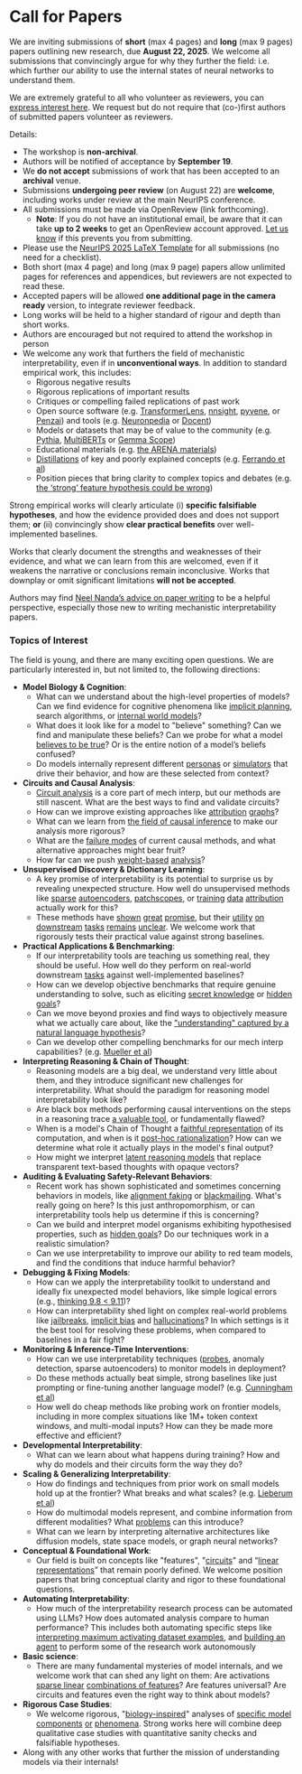 # Call for Papers
We are inviting submissions of **short** (max 4 pages) and **long** (max 9 pages) papers outlining new research, due **August 22, 2025**. We welcome all submissions that convincingly argue for why they further the field: i.e. which further our ability to use the internal states of neural networks to understand them. 

We are extremely grateful to all who volunteer as reviewers, you can [express interest here](https://www.google.com/url?q=https://docs.google.com/forms/d/e/1FAIpQLSdiw1SJllzoTz_nqzDTzTOGb9DV3W_truQyh-WvYj_QGIi7Mg/viewform?usp%3Ddialog&sa=D&source=editors&ust=1753856052821997&usg=AOvVaw0sfirTsmBNZqkRYYucL5eP). We request but do not require that (co-)first authors of submitted papers volunteer as reviewers. 

Details: 
* The workshop is **non-archival**.
* Authors will be notified of acceptance by **September 19**.
* We **do not accept** submissions of work that has been accepted to an **archival** venue.
* Submissions **undergoing peer review** (on August 22) are **welcome**, including works under review at the main NeurIPS conference.
* All submissions must be made via OpenReview (link forthcoming).
  * **Note**: If you do not have an institutional email, be aware that it can take **up to 2 weeks** to get an OpenReview account approved. [Let us know](mailto:neurips2025@mechinterpworkshop.com) if this prevents you from submitting.
* Please use the [NeurIPS 2025 LaTeX Template](https://www.google.com/url?q=https://media.neurips.cc/Conferences/NeurIPS2025/Styles.zip&sa=D&source=editors&ust=1753856052823228&usg=AOvVaw2bYiFp5ez_I4zfwg-kS3JJ) for all submissions (no need for a checklist).
* Both short (max 4 page) and long (max 9 page) papers allow unlimited pages for references and appendices, but reviewers are not expected to read these.
* Accepted papers will be allowed **one additional page in the camera ready** version, to integrate reviewer feedback.
* Long works will be held to a higher standard of rigour and depth than short works.
* Authors are encouraged but not required to attend the workshop in person
* We welcome any work that furthers the field of mechanistic interpretability, even if in **unconventional ways**. In addition to standard empirical work, this includes:
  * Rigorous negative results
  * Rigorous replications of important results
  * Critiques or compelling failed replications of past work
  * Open source software (e.g. [TransformerLens](https://www.google.com/url?q=https://github.com/neelnanda-io/TransformerLens&sa=D&source=editors&ust=1753856052824231&usg=AOvVaw1ew6ol4ZP4cTbIr4peSTIj), [nnsight](https://www.google.com/url?q=https://github.com/ndif-team/nnsight&sa=D&source=editors&ust=1753856052824300&usg=AOvVaw3TyU2xD3wvprcia-1iT8Za), [pyvene](https://www.google.com/url?q=https://github.com/stanfordnlp/pyvene/tree/main/pyvene/models/mlp&sa=D&source=editors&ust=1753856052824364&usg=AOvVaw0tv0JwPcQvXJpvivcYIQHW), or [Penzai](https://www.google.com/url?q=https://github.com/google-deepmind/penzai&sa=D&source=editors&ust=1753856052824435&usg=AOvVaw2e6-XFhT9gz0oDeFg8HqGk)) and tools (e.g. [Neuronpedia](https://www.google.com/url?q=http://neuronpedia.org&sa=D&source=editors&ust=1753856052824507&usg=AOvVaw08pgMS9wmxjBOU3Hkw9Oqh) or [Docent](https://www.google.com/url?q=https://transluce.org/introducing-docent&sa=D&source=editors&ust=1753856052824575&usg=AOvVaw0iNQB28dim6YPPBgEwcB7x))
  * Models or datasets that may be of value to the community (e.g. [Pythia](https://www.google.com/url?q=https://arxiv.org/abs/2304.01373&sa=D&source=editors&ust=1753856052824730&usg=AOvVaw1to6Cq4RN8uoDpzFDF154b), [MultiBERTs](https://www.google.com/url?q=https://arxiv.org/abs/2106.16163&sa=D&source=editors&ust=1753856052824789&usg=AOvVaw098iiXXlqoNMIrfDQxTMYJ) or [Gemma Scope](https://www.google.com/url?q=https://arxiv.org/abs/2408.05147&sa=D&source=editors&ust=1753856052824846&usg=AOvVaw0QmR3JhY9qNaDTQUVJjwQF))
  * Educational materials (e.g. [the ARENA materials](https://www.google.com/url?q=https://arena3-chapter1-transformer-interp.streamlit.app/&sa=D&source=editors&ust=1753856052824977&usg=AOvVaw1Q1iyviP9kjHiGhvL6wJUB))
  * [Distillations](https://www.google.com/url?q=https://distill.pub/2017/research-debt/&sa=D&source=editors&ust=1753856052825063&usg=AOvVaw3rJKbZhNUG71iq4W3cPD9U) of key and poorly explained concepts (e.g. [Ferrando et al](https://www.google.com/url?q=https://arxiv.org/abs/2405.00208&sa=D&source=editors&ust=1753856052825167&usg=AOvVaw2eAIt0DsW8e2OSAcfSsiVG))
  * Position pieces that bring clarity to complex topics and debates (e.g. [the ‘strong’ feature hypothesis could be wrong](https://www.google.com/url?q=https://www.alignmentforum.org/posts/tojtPCCRpKLSHBdpn/the-strong-feature-hypothesis-could-be-wrong&sa=D&source=editors&ust=1753856052825371&usg=AOvVaw3pd6371Wa81e6qyfKgCXAp))

Strong empirical works will clearly articulate (i) **specific falsifiable hypotheses**, and how the evidence provided does and does not support them; **or** (ii) convincingly show **clear practical benefits** over well-implemented baselines. 

Works that clearly document the strengths and weaknesses of their evidence, and what we can learn from this are welcomed, even if it weakens the narrative or conclusions remain inconclusive. Works that downplay or omit significant limitations **will not be accepted**. 

Authors may find [Neel Nanda’s advice on paper writing](https://www.google.com/url?q=https://www.alignmentforum.org/posts/eJGptPbbFPZGLpjsp/highly-opinionated-advice-on-how-to-write-ml-papers&sa=D&source=editors&ust=1753856052826179&usg=AOvVaw1axCfC0aC2lz92dz3snKFW) to be a helpful perspective, especially those new to writing mechanistic interpretability papers. 
### Topics of Interest
The field is young, and there are many exciting open questions. We are particularly interested in, but not limited to, the following directions: 
* **Model Biology & Cognition**:
  * What can we understand about the high-level properties of models? Can we find evidence for cognitive phenomena like [implicit planning](https://www.google.com/url?q=https://transformer-circuits.pub/2025/attribution-graphs/biology.html%23dives-poems&sa=D&source=editors&ust=1753856052826780&usg=AOvVaw3hnVrGj2c3hNfGV0EQzKAb), search algorithms, or [internal world models](https://www.google.com/url?q=https://arxiv.org/abs/2210.13382&sa=D&source=editors&ust=1753856052826873&usg=AOvVaw0LknSkhNur3bRvajTTZ2sS)?
  * What does it look like for a model to "believe" something? Can we find and manipulate these beliefs? Can we probe for what a model [believes to be true](https://www.google.com/url?q=https://arxiv.org/abs/2310.06824&sa=D&source=editors&ust=1753856052827092&usg=AOvVaw379WmL0hXApT43ifw5tnAP)? Or is the entire notion of a model’s beliefs confused?
  * Do models internally represent different [personas](https://www.google.com/url?q=https://arxiv.org/abs/2406.12094&sa=D&source=editors&ust=1753856052827259&usg=AOvVaw3NWsLiu3eOCFGCBD8Xn85d) or [simulators](https://www.google.com/url?q=https://www.nature.com/articles/s41586-023-06647-8&sa=D&source=editors&ust=1753856052827334&usg=AOvVaw1EXw3nrevScKNq2VtoG_6w) that drive their behavior, and how are these selected from context?
* **Circuits and Causal Analysis**:
  * [Circuit analysis](https://www.google.com/url?q=https://distill.pub/2020/circuits/zoom-in/&sa=D&source=editors&ust=1753856052827551&usg=AOvVaw2KXeceUDf8OmgAkhhbGijk) is a core part of mech interp, but our methods are still nascent. What are the best ways to find and validate circuits?
  * How can we improve existing approaches like [attribution](https://www.google.com/url?q=https://arxiv.org/abs/2406.11944&sa=D&source=editors&ust=1753856052827777&usg=AOvVaw1RVYW_bBRa71caObpFHcac) [graphs](https://www.google.com/url?q=https://transformer-circuits.pub/2025/attribution-graphs/methods.html&sa=D&source=editors&ust=1753856052827848&usg=AOvVaw3WB-x4GVfRLevOF9qRLAo7)?
  * What can we learn from [the field of causal inference](https://www.google.com/url?q=https://arxiv.org/abs/2407.04690&sa=D&source=editors&ust=1753856052827973&usg=AOvVaw33RkDaILBz2Ux1se5UkZrH) to make our analysis more rigorous?
  * What are the [failure modes](https://www.google.com/url?q=https://arxiv.org/abs/2307.15771&sa=D&source=editors&ust=1753856052828103&usg=AOvVaw21aiNOHmKlTYWB4uGSkMAi) of current causal methods, and what alternative approaches might bear fruit?
  * How far can we push [weight-based](https://www.google.com/url?q=https://arxiv.org/abs/2301.05217&sa=D&source=editors&ust=1753856052828268&usg=AOvVaw3gvyxpkubqHBs-VTRcQoH1) [analysis](https://www.google.com/url?q=https://arxiv.org/abs/2410.08417&sa=D&source=editors&ust=1753856052828326&usg=AOvVaw2-plsNeVcuqIRIgguHDK0j)?
* **Unsupervised Discovery & Dictionary Learning**:
  * A key promise of interpretability is its potential to surprise us by revealing unexpected structure. How well do unsupervised methods like [sparse](https://www.google.com/url?q=https://arxiv.org/abs/2103.15949&sa=D&source=editors&ust=1753856052828614&usg=AOvVaw18UP8y3G5gl9WqeoyslEKh) [autoencoders](https://www.google.com/url?q=https://transformer-circuits.pub/2023/monosemantic-features&sa=D&source=editors&ust=1753856052828685&usg=AOvVaw2haHmA9ddRPXuRxdT0pmBO), [patch](https://www.google.com/url?q=https://arxiv.org/abs/2401.06102&sa=D&source=editors&ust=1753856052828743&usg=AOvVaw24Xxg0wDqWy9Mmxgv1BqAp)[scopes](https://www.google.com/url?q=https://arxiv.org/abs/2403.10949v2&sa=D&source=editors&ust=1753856052828785&usg=AOvVaw0Kqq426e9Ne2Ye1mmiQyLx), or [training](https://www.google.com/url?q=https://proceedings.mlr.press/v70/koh17a?ref%3Dhttps://githubhelp.com&sa=D&source=editors&ust=1753856052828857&usg=AOvVaw1LzN9ks9B2Ns9W-xglAdpm) [data](https://www.google.com/url?q=https://arxiv.org/abs/2308.03296&sa=D&source=editors&ust=1753856052828911&usg=AOvVaw3ES_JuYgE8i5DlJGWzBBM0) [attribution](https://www.google.com/url?q=https://arxiv.org/abs/2205.11482&sa=D&source=editors&ust=1753856052828967&usg=AOvVaw2Bds8cNF9i5mseKKrsAC84) actually work for this?
  * These methods have [shown](https://www.google.com/url?q=https://transformer-circuits.pub/2024/scaling-monosemanticity/index.html&sa=D&source=editors&ust=1753856052829098&usg=AOvVaw0-9D5Jr_8QLNmbFF6hw_M0) [great](https://www.google.com/url?q=https://transformer-circuits.pub/2025/attribution-graphs/biology.html&sa=D&source=editors&ust=1753856052829166&usg=AOvVaw0ZkXL3Si0RJJjjBGe9Qc06) [promise](https://www.google.com/url?q=https://arxiv.org/abs/2503.10965&sa=D&source=editors&ust=1753856052829221&usg=AOvVaw0WktLkGql-9maxhTyPm7gJ), but their [utility](https://www.google.com/url?q=https://arxiv.org/abs/2502.16681&sa=D&source=editors&ust=1753856052829313&usg=AOvVaw3_YjEj-6ExgwFBrwG4ziJj) [on](https://www.google.com/url?q=https://www.tilderesearch.com/blog/sieve&sa=D&source=editors&ust=1753856052829367&usg=AOvVaw2Ac6w3FWuvAkhUKv8UbmVm) [downstream](https://www.google.com/url?q=https://arxiv.org/abs/2501.17148&sa=D&source=editors&ust=1753856052829427&usg=AOvVaw0SkydGmQjuuKycs9kcZxWx) [tasks](https://www.google.com/url?q=https://transformer-circuits.pub/2024/features-as-classifiers/index.html&sa=D&source=editors&ust=1753856052829492&usg=AOvVaw1xXN0otmVSDzx22trrAFdo) [remains](https://www.google.com/url?q=https://arxiv.org/abs/2502.04382&sa=D&source=editors&ust=1753856052829547&usg=AOvVaw3RRI4KAhy49zYdqt9NdVqb) [unclear](https://www.google.com/url?q=https://www.alignmentforum.org/posts/4uXCAJNuPKtKBsi28/negative-results-for-saes-on-downstream-tasks&sa=D&source=editors&ust=1753856052829623&usg=AOvVaw0ixuTN7rFSe_blYZhModS_). We welcome work that rigorously tests their practical value against strong baselines.
* **Practical Applications & Benchmarking**:
  * If our interpretability tools are teaching us something real, they should be useful. How well do they perform on real-world downstream [tasks](https://www.google.com/url?q=https://www.lesswrong.com/posts/wGRnzCFcowRCrpX4Y/downstream-applications-as-validation-of-interpretability&sa=D&source=editors&ust=1753856052830030&usg=AOvVaw3Q4s0s7Jyvc9-D5YCGM0oY) against well-implemented baselines?
  * How can we develop objective benchmarks that require genuine understanding to solve, such as eliciting [secret knowledge](https://www.google.com/url?q=https://arxiv.org/abs/2505.14352&sa=D&source=editors&ust=1753856052830245&usg=AOvVaw1I7r0eFJ_d3CkcQ61AnVLC) or [hidden goals](https://www.google.com/url?q=https://arxiv.org/abs/2503.10965&sa=D&source=editors&ust=1753856052830313&usg=AOvVaw1NIq3vu74xTwzNyI_KSxgp)?
  * Can we move beyond proxies and find ways to objectively measure what we actually care about, like the ["understanding" captured by a natural language hypothesis](https://www.google.com/url?q=https://arxiv.org/abs/2502.04382&sa=D&source=editors&ust=1753856052830524&usg=AOvVaw0C6SqHLU9qXBXSPKffxFHg)?
  * Can we develop other compelling benchmarks for our mech interp capabilities? (e.g. [Mueller et al](https://www.google.com/url?q=https://arxiv.org/abs/2504.13151&sa=D&source=editors&ust=1753856052830678&usg=AOvVaw3zu-MkU0vISc37VyjHspbt))
* **Interpreting Reasoning & Chain of Thought**:
  * Reasoning models are a big deal, we understand very little about them, and they introduce significant new challenges for interpretability. What should the paradigm for reasoning model interpretability look like?
  * Are black box methods performing causal interventions on the steps in a reasoning trace [a valuable tool](https://www.google.com/url?q=https://arxiv.org/abs/2506.19143&sa=D&source=editors&ust=1753856052831132&usg=AOvVaw0t04wckveL0dvhftKeR3Et), or fundamentally flawed?
  * When is a model's Chain of Thought a [faithful representation](https://www.google.com/url?q=https://arxiv.org/abs/2305.04388&sa=D&source=editors&ust=1753856052831282&usg=AOvVaw3qzsP6iwtRTFGcd8zTT5_b) of its computation, and when is it [post-hoc rationalization](https://www.google.com/url?q=https://arxiv.org/abs/2503.08679&sa=D&source=editors&ust=1753856052831385&usg=AOvVaw1zZ0UMyuyzqvwNbRE87Alh)? How can we determine what role it actually plays in the model's final output?
  * How might we interpret [latent reasoning models](https://www.google.com/url?q=https://arxiv.org/abs/2412.06769&sa=D&source=editors&ust=1753856052831564&usg=AOvVaw3HuYb2sSHoztvUXwLfTo__) that replace transparent text-based thoughts with opaque vectors?
* **Auditing & Evaluating Safety-Relevant Behaviors**:
  * Recent work has shown sophisticated and sometimes concerning behaviors in models, like [alignment faking](https://www.google.com/url?q=https://arxiv.org/abs/2412.14093&sa=D&source=editors&ust=1753856052831874&usg=AOvVaw3w8Uo05fRlO5MT_Pvpnwst) or [blackmailing](https://www.google.com/url?q=https://www.anthropic.com/research/agentic-misalignment&sa=D&source=editors&ust=1753856052831944&usg=AOvVaw0S4dTT4s33ofJpLuLvr2tv). What's really going on here? Is this just anthropomorphism, or can interpretability tools help us determine if this is concerning?
  * Can we build and interpret model organisms exhibiting hypothesised properties, such as [hidden goals](https://www.google.com/url?q=https://arxiv.org/abs/2503.10965&sa=D&source=editors&ust=1753856052832203&usg=AOvVaw0WPYaBvTopznZ19Gaew55J)? Do our techniques work in a realistic simulation?
  * Can we use interpretability to improve our ability to red team models, and find the conditions that induce harmful behavior?
* **Debugging & Fixing Models**:
  * How can we apply the interpretability toolkit to understand and ideally fix unexpected model behaviors, like simple logical errors (e.g., [thinking 9.8 < 9.11](https://www.google.com/url?q=https://transluce.org/observability-interface&sa=D&source=editors&ust=1753856052832696&usg=AOvVaw0WuMLa1Rsd1FU33bW8gE7T))?
  * How can interpretability shed light on complex real-world problems like [jailbreaks](https://www.google.com/url?q=https://transformer-circuits.pub/2025/attribution-graphs/biology.html%23dives-jailbreak&sa=D&source=editors&ust=1753856052832864&usg=AOvVaw2aAc66U7zyIrIxXSwLAkG-), [implicit bias](https://www.google.com/url?q=https://arxiv.org/abs/2506.10922&sa=D&source=editors&ust=1753856052832926&usg=AOvVaw2bo6-nBgSrNiz80RWO59Bb) and [hallucinations](https://www.google.com/url?q=https://arxiv.org/abs/2411.14257&sa=D&source=editors&ust=1753856052832990&usg=AOvVaw3x4syBl7ZKQ_3LCSzYd-Ze)? In which settings is it the best tool for resolving these problems, when compared to baselines in a fair fight?
* **Monitoring & Inference-Time Interventions**:
  * How can we use interpretability techniques ([probes](https://www.google.com/url?q=https://arxiv.org/abs/2102.12452&sa=D&source=editors&ust=1753856052833304&usg=AOvVaw1G0Ws1ZH9ulO0UBugm6JcJ), anomaly detection, sparse autoencoders) to monitor models in deployment?
  * Do these methods actually beat simple, strong baselines like just prompting or fine-tuning another language model? (e.g. [Cunningham et al](https://www.google.com/url?q=https://alignment.anthropic.com/2025/cheap-monitors/&sa=D&source=editors&ust=1753856052833560&usg=AOvVaw2IlKFcwt-8GaEwKQcy9YWL))
  * How well do cheap methods like probing work on frontier models, including in more complex situations like 1M+ token context windows, and multi-modal inputs? How can they be made more effective and efficient?
* **Developmental Interpretability**:
  * What can we learn about what happens during training? How and why do models and their circuits form the way they do?
* **Scaling & Generalizing Interpretability**:
  * How do findings and techniques from prior work on small models hold up at the frontier? What breaks and what scales? (e.g. [Lieberum et al](https://www.google.com/url?q=https://arxiv.org/abs/2307.09458&sa=D&source=editors&ust=1753856052834268&usg=AOvVaw2IO26JGsHjMPQ2497gA62l))
  * How do multimodal models represent, and combine information from different modalities? What [problems](https://www.google.com/url?q=https://openreview.net/pdf?id%3DVUhRdZp8ke&sa=D&source=editors&ust=1753856052834476&usg=AOvVaw2KJ6vUrVwj0YMjUxgMg_0T) can this introduce?
  * What can we learn by interpreting alternative architectures like diffusion models, state space models, or graph neural networks?
* **Conceptual & Foundational Work**:
  * Our field is built on concepts like "features", "[circuits](https://www.google.com/url?q=https://distill.pub/2020/circuits/zoom-in/&sa=D&source=editors&ust=1753856052834833&usg=AOvVaw3qvC4T7Il3AFgbcglRJWkL)" and “[linear representations](https://www.google.com/url?q=https://transformer-circuits.pub/2024/july-update/index.html%23linear-representations&sa=D&source=editors&ust=1753856052834926&usg=AOvVaw3loX1fFKBLr3NOYO3clnbb)” that remain poorly defined. We welcome position papers that bring conceptual clarity and rigor to these foundational questions.
* **Automating Interpretability**:
  * How much of the interpretability research process can be automated using LLMs? How does automated analysis compare to human performance? This includes both automating specific steps like [interpreting maximum activating dataset examples](https://www.google.com/url?q=https://openaipublic.blob.core.windows.net/neuron-explainer/paper/index.html&sa=D&source=editors&ust=1753856052835411&usg=AOvVaw2TYIODW3Zb645l0pf5vRjg), and [building an agent](https://www.google.com/url?q=https://arxiv.org/abs/2404.14394&sa=D&source=editors&ust=1753856052835483&usg=AOvVaw07ALLtO8B_LF_JN6zqWpdl) to perform some of the research work autonomously
* **Basic science**:
  * There are many fundamental mysteries of model internals, and we welcome work that can shed any light on them: Are activations [sparse linear](https://www.google.com/url?q=https://arxiv.org/abs/1601.03764&sa=D&source=editors&ust=1753856052835787&usg=AOvVaw0W0PRdWAtl5VlSvEW3hMml) [combinations of features](https://www.google.com/url?q=https://transformer-circuits.pub/2022/toy_model/index.html&sa=D&source=editors&ust=1753856052835866&usg=AOvVaw1BNJePZsuqym5tqmPK8Wvl)? Are features universal? Are circuits and features even the right way to think about models?
* **Rigorous Case Studies**:
  * We welcome rigorous, "[biology-inspired](https://www.google.com/url?q=https://distill.pub/2020/circuits/curve-circuits/&sa=D&source=editors&ust=1753856052836166&usg=AOvVaw1AFqHeV5VNURjhS4d2atDS)" analyses of [specific model](https://www.google.com/url?q=https://arxiv.org/abs/2310.04625&sa=D&source=editors&ust=1753856052836246&usg=AOvVaw0pmZ4aP9oEjLnnGdiXQZpb) [components](https://www.google.com/url?q=https://transformer-circuits.pub/2024/scaling-monosemanticity/index.html&sa=D&source=editors&ust=1753856052836322&usg=AOvVaw15VNbvMFJxFZKHfnc20O9M) [or](https://www.google.com/url?q=https://arxiv.org/abs/2305.01610&sa=D&source=editors&ust=1753856052836375&usg=AOvVaw3uevqhWmS2HRaJFUX32UJx) [phenomena](https://www.google.com/url?q=https://arxiv.org/abs/2306.09346&sa=D&source=editors&ust=1753856052836431&usg=AOvVaw3GWpEeDoK3TdmbbkS43qxp). Strong works here will combine deep qualitative case studies with quantitative sanity checks and falsifiable hypotheses.
* Along with any other works that further the mission of understanding models via their internals!